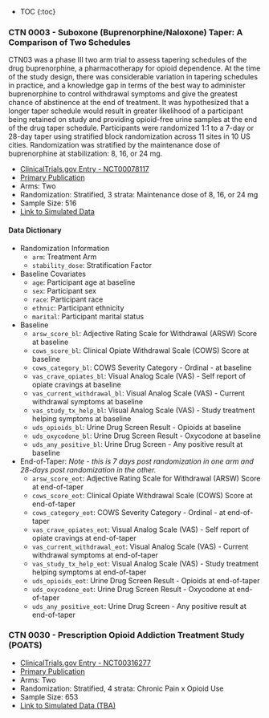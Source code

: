 * TOC
{:toc}

### CTN 0003 - Suboxone (Buprenorphine/Naloxone) Taper: A Comparison of Two Schedules

CTN03 was a phase III two arm trial to assess tapering schedules of the drug buprenorphine, a pharmacotherapy for opioid dependence. At the time of the study design, there was considerable variation in tapering schedules in practice, and a knowledge gap in terms of the best way to administer buprenorphine to control withdrawal symptoms and give the greatest chance of abstinence at the end of treatment. It was hypothesized that a longer taper schedule would result in greater likelihood of a participant being retained on study and providing opioid-free urine samples at the end of the drug taper schedule. Participants were randomized 1:1 to a 7-day or 28-day taper using stratified block randomization across 11 sites in 10 US cities. Randomization was stratified by the maintenance dose of buprenorphine at stabilization: 8, 16, or 24 mg.

  - [ClinicalTrials.gov Entry - NCT00078117](https://clinicaltrials.gov/show/NCT00078117)
  - [Primary Publication](https://pubmed.ncbi.nlm.nih.gov/19149822/)
  - Arms: Two
  - Randomization: Stratified, 3 strata: Maintenance dose of 8, 16, or 24 mg
  - Sample Size: 516
  - [Link to Simulated Data](https://github.com/jbetz-jhu/CovariateAdjustmentTutorial/raw/main/SIMULATED_CTN03_220506.Rdata)

#### Data Dictionary

  - Randomization Information
    - `arm`: Treatment Arm
    - `stability_dose`: Stratification Factor
  - Baseline Covariates
    - `age`: Participant age at baseline
    - `sex`: Participant sex
    - `race`: Participant race
    - `ethnic`: Participant ethnicity
    - `marital`: Participant marital status
  - Baseline
    - `arsw_score_bl`: Adjective Rating Scale for Withdrawal (ARSW) Score at baseline
    - `cows_score_bl`: Clinical Opiate Withdrawal Scale (COWS) Score at baseline
    - `cows_category_bl`: COWS Severity Category - Ordinal - at baseline
    - `vas_crave_opiates_bl`: Visual Analog Scale (VAS) - Self report of opiate cravings at baseline
    - `vas_current_withdrawal_bl`: Visual Analog Scale (VAS) - Current withdrawal symptoms at baseline
    - `vas_study_tx_help_bl`: Visual Analog Scale (VAS) - Study treatment helping symptoms at baseline
    - `uds_opioids_bl`: Urine Drug Screen Result - Opioids at baseline
    - `uds_oxycodone_bl`: Urine Drug Screen Result - Oxycodone at baseline
    - `uds_any_positive_bl`: Urine Drug Screen - Any positive result at baseline
  - End-of-Taper: *Note - this is 7 days post randomization in one arm and 28-days post randomization in the other.*
    - `arsw_score_eot`: Adjective Rating Scale for Withdrawal (ARSW) Score at end-of-taper
    - `cows_score_eot`: Clinical Opiate Withdrawal Scale (COWS) Score at end-of-taper
    - `cows_category_eot`: COWS Severity Category - Ordinal - at end-of-taper
    - `vas_crave_opiates_eot`: Visual Analog Scale (VAS) - Self report of opiate cravings at end-of-taper
    - `vas_current_withdrawal_eot`: Visual Analog Scale (VAS) - Current withdrawal symptoms at end-of-taper
    - `vas_study_tx_help_eot`: Visual Analog Scale (VAS) - Study treatment helping symptoms at end-of-taper
    - `uds_opioids_eot`: Urine Drug Screen Result - Opioids at end-of-taper
    - `uds_oxycodone_eot`: Urine Drug Screen Result - Oxycodone at end-of-taper
    - `uds_any_positive_eot`: Urine Drug Screen - Any positive result at end-of-taper


### CTN 0030 - Prescription Opioid Addiction Treatment Study (POATS)

  - [ClinicalTrials.gov Entry - NCT00316277](https://clinicaltrials.gov/ct2/show/NCT00316277)
  - [Primary Publication](https://pubmed.ncbi.nlm.nih.gov/22065255/)
  - Arms: Two
  - Randomization: Stratified, 4 strata: Chronic Pain x Opioid Use
  - Sample Size: 653
  - [Link to Simulated Data (TBA)](https://github.com/jbetz-jhu/CovariateAdjustmentTutorial/List_of_Datasets.html)
